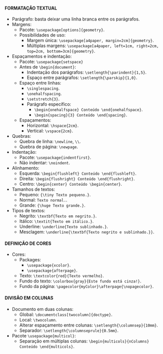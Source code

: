 #### FORMATAÇÃO TEXTUAL
*   Parágrafo: basta deixar uma linha branca entre os parágrafos.
*   Margens:
    *   Pacote: `\usepackage[options]{geometry}`.
    *   Possibilidades de uso:
        *   Margem única: `\usepackage[a4paper, margin=2cm]{geometry}`.
        *   Múltiplas margens: `\usepackage[a4paper, left=1cm, right=2cm, top=2cm, bottom=3cm]{geometry}`.
*   Espaçamentos e indentação:
    *   Pacote: `\usepackage{setspace}`
    *   Antes de `\begin{document}`:
        *   Indentação dos parágrafos: `\setlength{\parindent}{1,5}`.
        *   Espaço entre parágrafos: `\setlength{\parskip}{1,0}`.
    *   Espaço entre linhas:
        *   `\singlespacing`.
        *   `\onehalfspacing`.
        *   `\setstretch{3}`.
        *   Parágrafo específico:
            *   `\begin{onehalfspace} Conteúdo \end{onehalfspace}`.
            *   `\begin{spacing}{3} Conteúdo \end{spacing}`.
    *   Espaçamentos:
        *   Horizontal: `\hspace{2cm}`.
        *   Vertical: `\vspace{2cm}`.
*   Quebras:
    *   Quebra de linha: `\newline`, `\\`.
    *   Quebra de página: `\newpage`.
*   Indentação: 
    *   Pacote: `\usepackage{indentfirst}`.
    *   Não indentar: `\noindent`.
*   Alinhamento:
    *   Esquerda: `\begin{flushleft} Conteúdo \end{flushleft}`.
    *   Direita: `\begin{flushright} Conteúdo \end{flushright}`.
    *   Centro: `\begin{center} Conteúdo \begin{center}`.
*   Tamanhos de textos:
    *   Pequeno: `{\tiny Texto pequeno.}`.
    *   Normal: `Texto normal.`.
    *   Grande: `{\huge Texto grande.}`.
*   Tipos de textos:
    *   Negrito: `\textbf{Texto em negrito.}`.
	*   Itálico: `\textit{Texto em itálico.}`.
	*   Underline: `\underline{Texto sublinhado.}`.
	*   Mesclagem: `\underline{\textbf{Texto negrito e sublinhado.}}`.

#### DEFINIÇÃO DE CORES
*   Cores:
    *   Packages:
        *   `\usepackage{xcolor}`.
        *   `\usepackage{afterpage}`.
    *   Texto: `\textcolor{red}{Texto vermelho}`.
    *   Fundo do texto: `\colorbox{gray}{Este fundo está cinza!}`.
    *   Fundo da página: `\pagecolor{myColor}\afterpage{\nopagecolor}`.

#### DIVISÃO EM COLUNAS
*	Documento em duas colunas: 
	*	Global: `\documentclass[twocolumn]{doctype}`.
	*	Local: `\twocolumn`.
	*	Alterar espaçamento entre colunas: `\setlength{\columnsep}{10mm}`.
	*	Separador: `\setlength{\columnseprule}{0.5mm}`.
*	Pacote `\usepackage{multicol}`:
    *  Separação em múltiplas colunas: `\begin{multicols}{nColumns} Conteúdo \end{multicols}`.